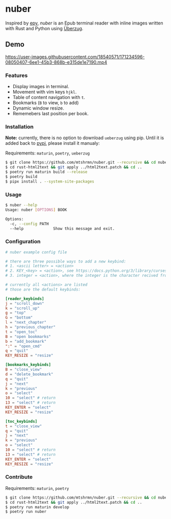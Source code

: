 # nuber

Inspired by [epy](https://github.com/wustho/epy), *nuber* is an Epub terminal reader with inline images written with Rust and Python using [Überzug](https://github.com/seebye/ueberzug).

## Demo

https://user-images.githubusercontent.com/18540571/171234596-08050407-6ee1-45b3-868b-e315de1e7190.mp4


### Features
 - Display images in terminal.
 - Movement with vim keys `hjkl`.
 - Table of content navigation with `t`.
 - Bookmarks (`B` to view, `b` to add)
 - Dynamic window resize.
 - Rememebers last position per book.

### Installation
**Note:** currently, there is no option to download `ueberzug` using pip.
Until it is added back to [pypi](https://pypi.org), please install it manualy:

Requirements: `maturin`, `poetry`, `ueberzug`
```sh
$ git clone https://github.com/mtshrmn/nuber.git --recursive && cd nuber
$ cd rust-html2text && git apply ../html2text.patch && cd ..
$ poetry run maturin build --release
$ poetry build
$ pipx install . --system-site-packages
```

### Usage
```sh
$ nuber --help
Usage: nuber [OPTIONS] BOOK

Options:
  -c, --config PATH
  --help             Show this message and exit.
```

### Configuration
```toml
# nuber example config file

# there are three possible ways to add a new keybind:
# 1. <ascii letter> = <action>
# 2. KEY_<key> = <action>, see https://docs.python.org/3/library/curses.html#constants
# 3. integer = <action>, where the integer is the character recived from curses.getch()

# currently all <actions> are listed
# those are the default keybinds:

[reader_keybinds]
j = "scroll_down"
k = "scroll_up"
g = "top"
G = "bottom"
l = "next_chapter"
h = "previous_chapter"
t = "open_toc"
B = "open bookmarks"
b = "add_bookmark"
":" = "open_cmd"
q = "quit"
KEY_RESIZE = "resize"

[bookmarks_keybinds]
B = "close_view"
d = "delete_bookmark"
q = "quit"
j = "next"
k = "previous"
o = "select"
10 = "select" # return
13 = "select" # return
KEY_ENTER = "select" 
KEY_RESIZE = "resize"

[toc_keybinds]
t = "close_view"
q = "quit"
j = "next"
k = "previous"
o = "select"
10 = "select" # return
13 = "select" # return
KEY_ENTER = "select" 
KEY_RESIZE = "resize"

```

### Contribute
Requirements: `maturin`, `poetry`
```sh
$ git clone https://github.com/mtshrmn/nuber.git --recursive && cd nuber
$ cd rust-html2text && git apply ../html2text.patch && cd ..
$ poetry run maturin develop
$ poetry run nuber
```
